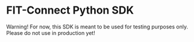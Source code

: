 # FIT-Connect Python SDK

Warning! For now, this SDK is meant to be used for testing purposes only. Please do not use in production yet!
